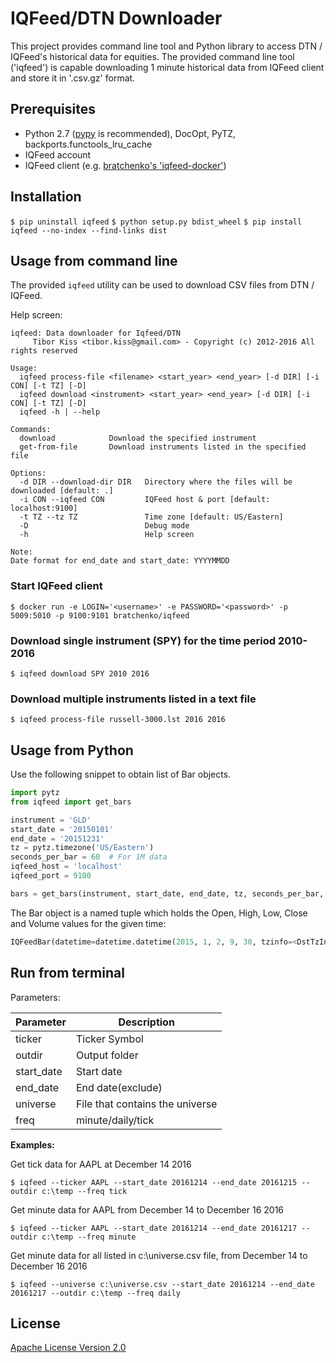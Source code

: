 # IQFeed/DTN Downloader
This project provides command line tool and Python library to access DTN / IQFeed's historical data for equities. The provided command line tool ('iqfeed') is capable downloading 1 minute historical data from IQFeed client and store it in '.csv.gz' format.

## Prerequisites
 * Python 2.7 ([pypy](http://pypy.org) is recommended), DocOpt, PyTZ, backports.functools_lru_cache
 * IQFeed account
 * IQFeed client (e.g. [bratchenko's 'iqfeed-docker'](https://github.com/bratchenko/docker-iqfeed))

## Installation
`$ pip uninstall iqfeed`
`$ python setup.py bdist_wheel`
`$ pip install iqfeed --no-index --find-links dist`

## Usage from command line
The provided `iqfeed` utility can be used to download CSV files from DTN / IQFeed.

Help screen:
```
iqfeed: Data downloader for Iqfeed/DTN
     Tibor Kiss <tibor.kiss@gmail.com> - Copyright (c) 2012-2016 All rights reserved

Usage:
  iqfeed process-file <filename> <start_year> <end_year> [-d DIR] [-i CON] [-t TZ] [-D]
  iqfeed download <instrument> <start_year> <end_year> [-d DIR] [-i CON] [-t TZ] [-D]
  iqfeed -h | --help

Commands:
  download            Download the specified instrument
  get-from-file       Download instruments listed in the specified file

Options:
  -d DIR --download-dir DIR   Directory where the files will be downloaded [default: .]
  -i CON --iqfeed CON         IQFeed host & port [default: localhost:9100]
  -t TZ --tz TZ               Time zone [default: US/Eastern]
  -D                          Debug mode
  -h                          Help screen

Note:
Date format for end_date and start_date: YYYYMMDD
```

### Start IQFeed client
`$ docker run -e LOGIN='<username>' -e PASSWORD='<password>' -p 5009:5010 -p 9100:9101 bratchenko/iqfeed`

### Download single instrument (SPY) for the time period 2010-2016
`$ iqfeed download SPY 2010 2016`

### Download multiple instruments listed in a text file
`$ iqfeed process-file russell-3000.lst 2016 2016`


## Usage from Python
Use the following snippet to obtain list of Bar objects.
```python
import pytz
from iqfeed import get_bars

instrument = 'GLD'
start_date = '20150101'
end_date = '20151231'
tz = pytz.timezone('US/Eastern')
seconds_per_bar = 60  # For 1M data
iqfeed_host = 'localhost'
iqfeed_port = 9100

bars = get_bars(instrument, start_date, end_date, tz, seconds_per_bar, iqfeed_host, iqfeed_port)
```

The Bar object is a named tuple which holds the Open, High, Low, Close and Volume values for the given time:
```python
IQFeedBar(datetime=datetime.datetime(2015, 1, 2, 9, 30, tzinfo=<DstTzInfo 'US/Eastern' EST-1 day, 19:00:00 STD>), open=112.46, high=112.46, low=112.45, close=112.46, volume=192104)
```
## Run from terminal
Parameters:

| Parameter | Description |
| --- | --- |
| ticker | Ticker Symbol |
| outdir | Output folder |
| start_date | Start date |
| end_date | End date(exclude) |
| universe | File that contains the universe |
| freq | minute/daily/tick |

**Examples:**

Get tick data for AAPL at December 14 2016
```
$ iqfeed --ticker AAPL --start_date 20161214 --end_date 20161215 --outdir c:\temp --freq tick
```

Get minute data for AAPL from December 14 to December 16 2016
```
$ iqfeed --ticker AAPL --start_date 20161214 --end_date 20161217 --outdir c:\temp --freq minute
```

Get minute data for all listed in c:\universe.csv file, from December 14 to December 16 2016
```
$ iqfeed --universe c:\universe.csv --start_date 20161214 --end_date 20161217 --outdir c:\temp --freq daily
```

## License
[Apache License Version 2.0](http://www.apache.org/licenses/)
